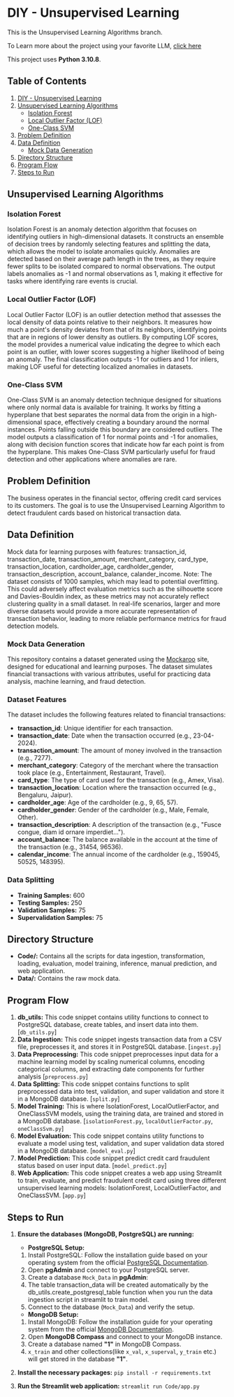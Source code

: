 # DIY - Unsupervised Learning

This is the Unsupervised Learning Algorithms branch.

To Learn more about the project using your favorite LLM, [click here](prompts.md)

This project uses **Python 3.10.8**.

## Table of Contents

1. [DIY - Unsupervised Learning](#diy---unsupervised-learning)
2. [Unsupervised Learning Algorithms](#unsupervised-learning-algorithms)
   - [Isolation Forest](#isolation-forest)
   - [Local Outlier Factor (LOF)](#local-outlier-factor-lof)
   - [One-Class SVM](#one-class-svm)
3. [Problem Definition](#problem-definition)
4. [Data Definition](#data-definition)
   - [Mock Data Generation](#mock-data-generation)
5. [Directory Structure](#directory-structure)
6. [Program Flow](#program-flow)
7. [Steps to Run](#steps-to-run)


## Unsupervised Learning Algorithms
### Isolation Forest
Isolation Forest is an anomaly detection algorithm that focuses on identifying outliers in high-dimensional datasets. It constructs an ensemble of decision trees by randomly selecting features and splitting the data, which allows the model to isolate anomalies quickly. Anomalies are detected based on their average path length in the trees, as they require fewer splits to be isolated compared to normal observations. The output labels anomalies as -1 and normal observations as 1, making it effective for tasks where identifying rare events is crucial.

### Local Outlier Factor (LOF)
Local Outlier Factor (LOF) is an outlier detection method that assesses the local density of data points relative to their neighbors. It measures how much a point's density deviates from that of its neighbors, identifying points that are in regions of lower density as outliers. By computing LOF scores, the model provides a numerical value indicating the degree to which each point is an outlier, with lower scores suggesting a higher likelihood of being an anomaly. The final classification outputs -1 for outliers and 1 for inliers, making LOF useful for detecting localized anomalies in datasets.

### One-Class SVM
One-Class SVM is an anomaly detection technique designed for situations where only normal data is available for training. It works by fitting a hyperplane that best separates the normal data from the origin in a high-dimensional space, effectively creating a boundary around the normal instances. Points falling outside this boundary are considered outliers. The model outputs a classification of 1 for normal points and -1 for anomalies, along with decision function scores that indicate how far each point is from the hyperplane. This makes One-Class SVM particularly useful for fraud detection and other applications where anomalies are rare.

## Problem Definition
The business operates in the financial sector, offering credit card services to its customers. The goal is to use the Unsupervised Learning Algorithm to detect fraudulent cards based on historical transaction data.

## Data Definition
Mock data for learning purposes with features: transaction_id, transaction_date, transaction_amount, merchant_category, card_type, transaction_location, cardholder_age, cardholder_gender, transaction_description, account_balance, calander_income.
Note: The dataset consists of 1000 samples, which may lead to potential overfitting. This could adversely affect evaluation metrics such as the silhouette score and Davies-Bouldin index, as these metrics may not accurately reflect clustering quality in a small dataset. In real-life scenarios, larger and more diverse datasets would provide a more accurate representation of transaction behavior, leading to more reliable performance metrics for fraud detection models.

### Mock Data Generation
This repository contains a dataset generated using the [Mockaroo](https://mockaroo.com/) site, designed for educational and learning purposes. The dataset simulates financial transactions with various attributes, useful for practicing data analysis, machine learning, and fraud detection.

### Dataset Features

The dataset includes the following features related to financial transactions:

- **transaction_id**: Unique identifier for each transaction.
- **transaction_date**: Date when the transaction occurred (e.g., 23-04-2024).
- **transaction_amount**: The amount of money involved in the transaction (e.g., 7277).
- **merchant_category**: Category of the merchant where the transaction took place (e.g., Entertainment, Restaurant, Travel).
- **card_type**: The type of card used for the transaction (e.g., Amex, Visa).
- **transaction_location**: Location where the transaction occurred (e.g., Bengaluru, Jaipur).
- **cardholder_age**: Age of the cardholder (e.g., 9, 65, 57).
- **cardholder_gender**: Gender of the cardholder (e.g., Male, Female, Other).
- **transaction_description**: A description of the transaction (e.g., "Fusce congue, diam id ornare imperdiet...").
- **account_balance**: The balance available in the account at the time of the transaction (e.g., 31454, 96536).
- **calendar_income**: The annual income of the cardholder (e.g., 159045, 50525, 148395).

### Data Splitting
-	**Training Samples:** 600
-	**Testing Samples:** 250
-	**Validation Samples:** 75
-	**Supervalidation Samples:** 75

## Directory Structure
-	**Code/:** Contains all the scripts for data ingestion, transformation, loading, evaluation, model training, inference, manual prediction, and web application.
-	**Data/:** Contains the raw mock data.

## Program Flow
1.	**db_utils:** This code snippet contains utility functions to connect to PostgreSQL database, create tables, and insert data into them.[`db_utils.py`]
2.	**Data Ingestion:** This code snippet ingests transaction data from a CSV file, preprocesses it, and stores it in PostgreSQL database. [`ingest.py`]
3.	**Data Preprocessing:** This code snippet preprocesses input data for a machine learning model by scaling numerical columns, encoding categorical columns, and extracting date components for further analysis [`preprocess.py`]
4.	**Data Splitting:** This code snippet contains functions to split preprocessed data into test, validation, and super validation and store it in a MongoDB database. [`split.py`]
5.	**Model Training:** This is where IsolationForest, LocalOutlierFactor, and OneClassSVM models, using the training data, are trained and stored in a MongoDB database. [`isolationForest.py`, `localOutlierFactor.py`, `oneClassSvm.py`]
6.	**Model Evaluation:** This code snippet contains utility functions to evaluate a model using test, validation, and super validation data stored in a MongoDB database. [`model_eval.py`]
7.	**Model Prediction:** This code snippet predict credit card fraudulent status based on user input data.  [`model_predict.py`]
8.	**Web Application:** This code snippet creates a web app using Streamlit to train, evaluate, and predict fraudulent credit card using three different unsupervised learning models: IsolationForest, LocalOutlierFactor, and OneClassSVM. [`app.py`]

## Steps to Run
1. **Ensure the databases (MongoDB, PostgreSQL) are running:**

    - **PostgreSQL Setup:**
     1. Install PostgreSQL: Follow the installation guide based on your operating system from the official [PostgreSQL Documentation](https://www.postgresql.org/docs/).
     2. Open **pgAdmin** and connect to your PostgreSQL server.
     3. Create a database `Mock_Data` in **pgAdmin**:
     4. The table transaction_data will be created automatically by the db_utils.create_postgresql_table function when you run the data ingestion script in streamlit to train model.
     5. Connect to the database (`Mock_Data`) and verify the setup.

    - **MongoDB Setup:**
     1. Install MongoDB: Follow the installation guide for your operating system from the official [MongoDB Documentation](https://docs.mongodb.com/manual/installation/).
     2. Open **MongoDB Compass** and connect to your MongoDB instance.
     3. Create a database named **"1"** in MongoDB Compass.
     4. `x_train` and other collections(like `x_val`, `x_superval`, `y_train` etc.) will get stored in the database **"1"**.


2. **Install the necessary packages:** `pip install -r requirements.txt`

3.	**Run the Streamlit web application:** `streamlit run Code/app.py`
